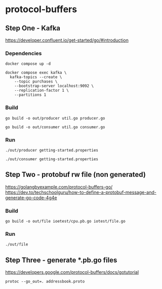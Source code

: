 # protocol-buffers

## Step One - Kafka
https://developer.confluent.io/get-started/go/#introduction

### Dependencies
```
docker compose up -d

docker compose exec kafka \
  kafka-topics --create \
    --topic purchases \
    --bootstrap-server localhost:9092 \
    --replication-factor 1 \
    --partitions 1
```

### Build
```
go build -o out/producer util.go producer.go

go build -o out/consumer util.go consumer.go
```

### Run
```
./out/producer getting-started.properties

./out/consumer getting-started.properties
```

## Step Two - protobuf rw file (non generated)
https://golangbyexample.com/protocol-buffers-go/
https://dev.to/techschoolguru/how-to-define-a-protobuf-message-and-generate-go-code-4g4e

### Build
```
go build -o out/file ioetest/cpu.pb.go iotest/file.go 
```

### Run
```
./out/file
```

## Step Three - generate *.pb.go files
https://developers.google.com/protocol-buffers/docs/gotutorial

```
protoc --go_out=. addressbook.proto
```